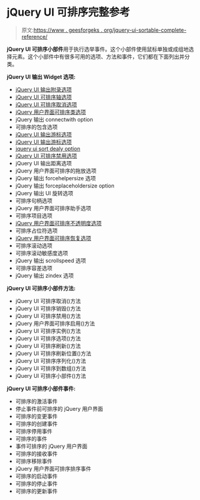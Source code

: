 # jQuery UI 可排序完整参考

> 原文:[https://www . geesforgeks . org/jquery-ui-sortable-complete-reference/](https://www.geeksforgeeks.org/jquery-ui-sortable-complete-reference/)

**jQuery UI 可排序小部件**用于执行选举事件。这个小部件使用鼠标单独或成组地选择元素。这个小部件中有很多可用的选项、方法和事件，它们都在下面列出并分类。

**jQuery UI 输出 Widget 选项:**

*   [jQuery UI 输出附录选项](https://www.geeksforgeeks.org/jquery-ui-sortable-appendto-option/)
*   [jQuery UI 可排序轴选项](https://www.geeksforgeeks.org/jquery-ui-sortable-widget-axis-option/)
*   [jQuery UI 可排序取消选项](https://www.geeksforgeeks.org/jquery-ui-sortable-cancel-option/)
*   [jQuery 用户界面可排序类选项](https://www.geeksforgeeks.org/jquery-ui-sortable-widget-classes-option/)
*   jQuery 输出 connectwith option
*   可排序的包含选项
*   [jQuery UI 输出游标选项](https://www.geeksforgeeks.org/jquery-ui-sortable-cursor-option/)
*   [jQuery UI 输出游标选项](https://www.geeksforgeeks.org/jquery-ui-sortable-cursorat-option/)
*   [jquery ui sort dealy option](https://www.geeksforgeeks.org/jquery-ui-sortable-delay-option/)
*   [jQuery UI 可排序禁用选项](https://www.geeksforgeeks.org/jquery-ui-sortable-widget-disabled-option/)
*   jQuery UI 输出距离选项
*   jQuery 用户界面可排序的拖放选项
*   jQuery 输出 forcehelpersize 选项
*   jQuery 输出 forceplaceholdersize option
*   jQuery 输出 UI 旋转选项
*   可排序句柄选项
*   jQuery 用户界面可排序助手选项
*   可排序项目选项
*   [jQuery 用户界面可排序不透明度选项](https://www.geeksforgeeks.org/jquery-ui-sortable-opacity-option/)
*   可排序占位符选项
*   [jQuery 用户界面可排序恢复选项](https://www.geeksforgeeks.org/jquery-ui-sortable-revert-option/)
*   可排序滚动选项
*   可排序滚动敏感度选项
*   jQuery 输出 scrollspeed 选项
*   可排序容差选项
*   jQuery 输出 zindex 选项

**jQuery UI 可排序小部件方法:**

*   jQuery UI 可排序取消()方法
*   jQuery UI 可排序销毁()方法
*   jQuery UI 可排序禁用()方法
*   jQuery 用户界面可排序启用()方法
*   jQuery UI 可排序实例()方法
*   jQuery UI 可排序选项()方法
*   jQuery UI 可排序刷新()方法
*   jQuery UI 可排序刷新位置()方法
*   jQuery UI 可排序序列化()方法
*   jQuery UI 可排序到数组()方法
*   jQuery UI 可排序小部件()方法

**jQuery UI 可排序小部件事件:**

*   可排序的激活事件
*   停止事件前可排序的 jQuery 用户界面
*   可排序的变更事件
*   可排序的创建事件
*   可排序停用事件
*   可排序的事件
*   事件可排序的 jQuery 用户界面
*   可排序的接收事件
*   可排序移除事件
*   jQuery 用户界面可排序排序事件
*   可排序的启动事件
*   可排序的停止事件
*   可排序的更新事件